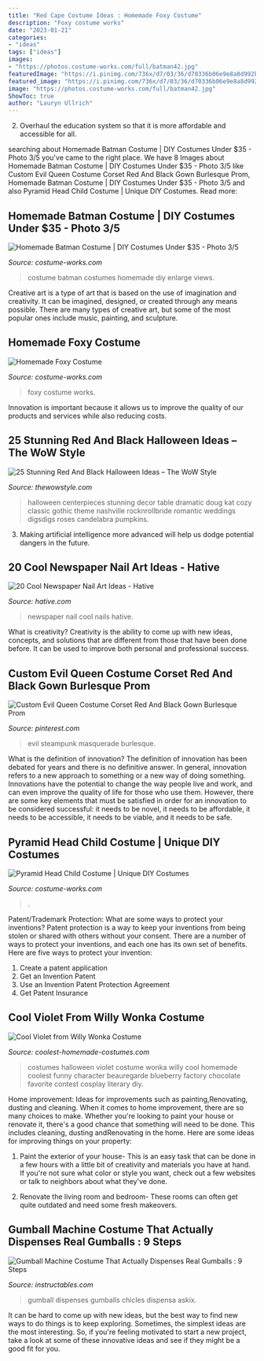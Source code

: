 ```yaml
---
title: "Red Cape Costume Ideas : Homemade Foxy Costume"
description: "Foxy costume works"
date: "2023-01-21"
categories:
- "ideas"
tags: ["ideas"]
images:
- "https://photos.costume-works.com/full/batman42.jpg"
featuredImage: "https://i.pinimg.com/736x/d7/03/36/d70336b06e9e8a8d992bd1612564c1ba.jpg"
featured_image: "https://i.pinimg.com/736x/d7/03/36/d70336b06e9e8a8d992bd1612564c1ba.jpg"
image: "https://photos.costume-works.com/full/batman42.jpg"
ShowToc: true
author: "Lauryn Ullrich"
---
```



2. Overhaul the education system so that it is more affordable and accessible for all.

	

		
searching about Homemade Batman Costume | DIY Costumes Under $35 - Photo 3/5 you've came to the right place. We have 8 Images about Homemade Batman Costume | DIY Costumes Under $35 - Photo 3/5 like Custom Evil Queen Costume Corset Red And Black Gown Burlesque Prom, Homemade Batman Costume | DIY Costumes Under $35 - Photo 3/5 and also Pyramid Head Child Costume | Unique DIY Costumes. Read more:
		
    
## Homemade Batman Costume | DIY Costumes Under $35 - Photo 3/5

<img loading=lazy src="https://photos.costume-works.com/full/batman42.jpg" onerror="this.onerror=null;this.src='https://tse3.mm.bing.net/th?id=OIP.v6pnqNiRKuJjFRAOzpwQUwHaLJ&amp;pid=15.1';" alt="Homemade Batman Costume | DIY Costumes Under $35 - Photo 3/5">

_Source: costume-works.com_

>costume batman costumes homemade diy enlarge views. 

	

Creative art is a type of art that is based on the use of imagination and creativity. It can be imagined, designed, or created through any means possible. There are many types of creative art, but some of the most popular ones include music, painting, and sculpture.

    
## Homemade Foxy Costume

<img loading=lazy src="https://photos.costume-works.com/full/foxy3.jpg" onerror="this.onerror=null;this.src='https://tse4.mm.bing.net/th?id=OIP.9o3_x2atLPZ7ubS_ugmoFAHaJ3&amp;pid=15.1';" alt="Homemade Foxy Costume">

_Source: costume-works.com_

>foxy costume works. 

	

Innovation is important because it allows us to improve the quality of our products and services while also reducing costs.

    
## 25 Stunning Red And Black Halloween Ideas – The WoW Style

<img loading=lazy src="http://thewowstyle.com/wp-content/uploads/2016/07/Red-And-Black-Centrepiece-Halloween-Ideas.jpg" onerror="this.onerror=null;this.src='https://tse2.mm.bing.net/th?id=OIP.rCOtQGLYuWbuKG0j4aCl1gHaLF&amp;pid=15.1';" alt="25 Stunning Red And Black Halloween Ideas – The WoW Style">

_Source: thewowstyle.com_

>halloween centerpieces stunning decor table dramatic doug kat cozy classic gothic theme nashville rocknrollbride romantic weddings digsdigs roses candelabra pumpkins. 

	

3. Making artificial intelligence more advanced will help us dodge potential dangers in the future.

    
## 20 Cool Newspaper Nail Art Ideas - Hative

<img loading=lazy src="https://hative.com/wp-content/uploads/2014/10/newspaper-nail-art-ideas/17-newspaper-nails.jpg" onerror="this.onerror=null;this.src='https://tse3.mm.bing.net/th?id=OIP.dGnGiYYUYRqqV_9VL2YSxAHaHa&amp;pid=15.1';" alt="20 Cool Newspaper Nail Art Ideas - Hative">

_Source: hative.com_

>newspaper nail cool nails hative. 

	

What is creativity?
Creativity is the ability to come up with new ideas, concepts, and solutions that are different from those that have been done before. It can be used to improve both personal and professional success.

    
## Custom Evil Queen Costume Corset Red And Black Gown Burlesque Prom

<img loading=lazy src="https://i.pinimg.com/736x/d7/03/36/d70336b06e9e8a8d992bd1612564c1ba.jpg" onerror="this.onerror=null;this.src='https://tse2.mm.bing.net/th?id=OIP.3QQ_Jn253Ub2Skr5J_yrBgHaJ3&amp;pid=15.1';" alt="Custom Evil Queen Costume Corset Red And Black Gown Burlesque Prom">

_Source: pinterest.com_

>evil steampunk masquerade burlesque. 

	

What is the definition of innovation?
The definition of innovation has been debated for years and there is no definitive answer. In general, innovation refers to a new approach to something or a new way of doing something. Innovations have the potential to change the way people live and work, and can even improve the quality of life for those who use them. However, there are some key elements that must be satisfied in order for an innovation to be considered successful: it needs to be novel, it needs to be affordable, it needs to be accessible, it needs to be viable, and it needs to be safe.

    
## Pyramid Head Child Costume | Unique DIY Costumes

<img loading=lazy src="https://photos.costume-works.com/full/pyramid_head_boy.jpg" onerror="this.onerror=null;this.src='https://tse4.mm.bing.net/th?id=OIP.XpxpqkQj_9DrLyFEHoD-nAHaMM&amp;pid=15.1';" alt="Pyramid Head Child Costume | Unique DIY Costumes">

_Source: costume-works.com_

>. 

	

Patent/Trademark Protection: What are some ways to protect your inventions?
Patent protection is a way to keep your inventions from being stolen or shared with others without your consent. There are a number of ways to protect your inventions, and each one has its own set of benefits. Here are five ways to protect your invention: 
1. Create a patent application 
2. Get an Invention Patent 
3. Use an Invention Patent Protection Agreement 
4. Get Patent Insurance 

    
## Cool Violet From Willy Wonka Costume

<img loading=lazy src="https://www.coolest-homemade-costumes.com/files/2014/10/violet-1-288x480.jpg" onerror="this.onerror=null;this.src='https://tse1.mm.bing.net/th?id=OIP.R71zaMvKbfLXwOLVA2YCwAHaMW&amp;pid=15.1';" alt="Cool Violet from Willy Wonka Costume">

_Source: coolest-homemade-costumes.com_

>costumes halloween violet costume wonka willy cool homemade coolest funny character beauregarde blueberry factory chocolate favorite contest cosplay literary diy. 

	

Home improvement: Ideas for improvements such as painting,Renovating, dusting and cleaning.
When it comes to home improvement, there are so many choices to make. Whether you're looking to paint your house or renovate it, there's a good chance that something will need to be done. This includes cleaning, dusting andRenovating in the home. Here are some ideas for improving things on your property: 
1. Paint the exterior of your house- This is an easy task that can be done in a few hours with a little bit of creativity and materials you have at hand. If you're not sure what color or style you want, check out a few websites or talk to neighbors about what they've done. 

2. Renovate the living room and bedroom- These rooms can often get quite outdated and need some fresh makeovers.

    
## Gumball Machine Costume That Actually Dispenses Real Gumballs : 9 Steps

<img loading=lazy src="https://content.instructables.com/ORIG/F5H/O8WA/GULNWHFT/F5HO8WAGULNWHFT.jpg?auto=webp&amp;frame=1" onerror="this.onerror=null;this.src='https://tse2.mm.bing.net/th?id=OIP.gmfm5Ovlo_0Bwj6xh73asgHaLH&amp;pid=15.1';" alt="Gumball Machine Costume That Actually Dispenses Real Gumballs : 9 Steps">

_Source: instructables.com_

>gumball dispenses gumballs chicles dispensa askix. 

	

It can be hard to come up with new ideas, but the best way to find new ways to do things is to keep exploring. Sometimes, the simplest ideas are the most interesting. So, if you're feeling motivated to start a new project, take a look at some of these innovative ideas and see if they might be a good fit for you.

